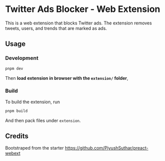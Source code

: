 # Twitter Ads Blocker - Web Extension

This is a web extension that blocks Twitter ads. The extension removes tweets, users, and trends that are marked as ads.

## Usage

### Development

```bash
pnpm dev
```

Then **load extension in browser with the `extension/` folder**,

### Build

To build the extension, run

```bash
pnpm build
```

And then pack files under `extension`.

## Credits

Bootstraped from the starter https://github.com/PiyushSuthar/preact-webext
